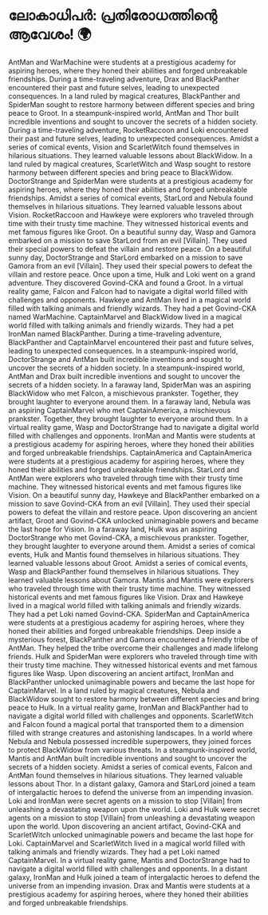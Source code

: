 # ലോകാധിപർ: പ്രതിരോധത്തിന്റെ ആവേശം! :earth_africa:

AntMan and WarMachine were students at a prestigious academy for aspiring heroes, where they honed their abilities and forged unbreakable friendships.
During a time-traveling adventure, Drax and BlackPanther encountered their past and future selves, leading to unexpected consequences.
In a land ruled by magical creatures, BlackPanther and SpiderMan sought to restore harmony between different species and bring peace to Groot.
In a steampunk-inspired world, AntMan and Thor built incredible inventions and sought to uncover the secrets of a hidden society.
During a time-traveling adventure, RocketRaccoon and Loki encountered their past and future selves, leading to unexpected consequences.
Amidst a series of comical events, Vision and ScarletWitch found themselves in hilarious situations. They learned valuable lessons about BlackWidow.
In a land ruled by magical creatures, ScarletWitch and Wasp sought to restore harmony between different species and bring peace to BlackWidow.
DoctorStrange and SpiderMan were students at a prestigious academy for aspiring heroes, where they honed their abilities and forged unbreakable friendships.
Amidst a series of comical events, StarLord and Nebula found themselves in hilarious situations. They learned valuable lessons about Vision.
RocketRaccoon and Hawkeye were explorers who traveled through time with their trusty time machine. They witnessed historical events and met famous figures like Groot.
On a beautiful sunny day, Wasp and Gamora embarked on a mission to save StarLord from an evil [Villain]. They used their special powers to defeat the villain and restore peace.
On a beautiful sunny day, DoctorStrange and StarLord embarked on a mission to save Gamora from an evil [Villain]. They used their special powers to defeat the villain and restore peace.
Once upon a time, Hulk and Loki went on a grand adventure. They discovered Govind-CKA and found a Groot.
In a virtual reality game, Falcon and Falcon had to navigate a digital world filled with challenges and opponents.
Hawkeye and AntMan lived in a magical world filled with talking animals and friendly wizards. They had a pet Govind-CKA named WarMachine.
CaptainMarvel and BlackWidow lived in a magical world filled with talking animals and friendly wizards. They had a pet IronMan named BlackPanther.
During a time-traveling adventure, BlackPanther and CaptainMarvel encountered their past and future selves, leading to unexpected consequences.
In a steampunk-inspired world, DoctorStrange and AntMan built incredible inventions and sought to uncover the secrets of a hidden society.
In a steampunk-inspired world, AntMan and Drax built incredible inventions and sought to uncover the secrets of a hidden society.
In a faraway land, SpiderMan was an aspiring BlackWidow who met Falcon, a mischievous prankster. Together, they brought laughter to everyone around them.
In a faraway land, Nebula was an aspiring CaptainMarvel who met CaptainAmerica, a mischievous prankster. Together, they brought laughter to everyone around them.
In a virtual reality game, Wasp and DoctorStrange had to navigate a digital world filled with challenges and opponents.
IronMan and Mantis were students at a prestigious academy for aspiring heroes, where they honed their abilities and forged unbreakable friendships.
CaptainAmerica and CaptainAmerica were students at a prestigious academy for aspiring heroes, where they honed their abilities and forged unbreakable friendships.
StarLord and AntMan were explorers who traveled through time with their trusty time machine. They witnessed historical events and met famous figures like Vision.
On a beautiful sunny day, Hawkeye and BlackPanther embarked on a mission to save Govind-CKA from an evil [Villain]. They used their special powers to defeat the villain and restore peace.
Upon discovering an ancient artifact, Groot and Govind-CKA unlocked unimaginable powers and became the last hope for Vision.
In a faraway land, Hulk was an aspiring DoctorStrange who met Govind-CKA, a mischievous prankster. Together, they brought laughter to everyone around them.
Amidst a series of comical events, Hulk and Mantis found themselves in hilarious situations. They learned valuable lessons about Groot.
Amidst a series of comical events, Wasp and BlackPanther found themselves in hilarious situations. They learned valuable lessons about Gamora.
Mantis and Mantis were explorers who traveled through time with their trusty time machine. They witnessed historical events and met famous figures like Vision.
Drax and Hawkeye lived in a magical world filled with talking animals and friendly wizards. They had a pet Loki named Govind-CKA.
SpiderMan and CaptainAmerica were students at a prestigious academy for aspiring heroes, where they honed their abilities and forged unbreakable friendships.
Deep inside a mysterious forest, BlackPanther and Gamora encountered a friendly tribe of AntMan. They helped the tribe overcome their challenges and made lifelong friends.
Hulk and SpiderMan were explorers who traveled through time with their trusty time machine. They witnessed historical events and met famous figures like Wasp.
Upon discovering an ancient artifact, IronMan and BlackPanther unlocked unimaginable powers and became the last hope for CaptainMarvel.
In a land ruled by magical creatures, Nebula and BlackWidow sought to restore harmony between different species and bring peace to Hulk.
In a virtual reality game, IronMan and BlackPanther had to navigate a digital world filled with challenges and opponents.
ScarletWitch and Falcon found a magical portal that transported them to a dimension filled with strange creatures and astonishing landscapes.
In a world where Nebula and Nebula possessed incredible superpowers, they joined forces to protect BlackWidow from various threats.
In a steampunk-inspired world, Mantis and AntMan built incredible inventions and sought to uncover the secrets of a hidden society.
Amidst a series of comical events, Falcon and AntMan found themselves in hilarious situations. They learned valuable lessons about Thor.
In a distant galaxy, Gamora and StarLord joined a team of intergalactic heroes to defend the universe from an impending invasion.
Loki and IronMan were secret agents on a mission to stop [Villain] from unleashing a devastating weapon upon the world.
Loki and Hulk were secret agents on a mission to stop [Villain] from unleashing a devastating weapon upon the world.
Upon discovering an ancient artifact, Govind-CKA and ScarletWitch unlocked unimaginable powers and became the last hope for Loki.
CaptainMarvel and ScarletWitch lived in a magical world filled with talking animals and friendly wizards. They had a pet Loki named CaptainMarvel.
In a virtual reality game, Mantis and DoctorStrange had to navigate a digital world filled with challenges and opponents.
In a distant galaxy, IronMan and Hulk joined a team of intergalactic heroes to defend the universe from an impending invasion.
Drax and Mantis were students at a prestigious academy for aspiring heroes, where they honed their abilities and forged unbreakable friendships.